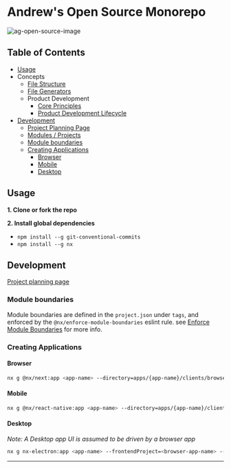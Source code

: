 # Andrew's Open Source Monorepo

![ag-open-source-image](https://github.com/andrewgrewell/open-source/assets/8173965/aa147b6e-5125-4b7d-a82a-aa4b508c7de2)

## Table of Contents
- [Usage](#usage)
- Concepts
  - [File Structure](docs/monorepo/file-structure.md)
  - [File Generators](docs/monorepo/generators.md)
  - Product Development
    - [Core Principles](docs/product-development/core-principles.md)
    - [Product Development Lifecycle](docs/product-development/product-development-lifecycle.md)
- [Development](#development)
  - [Project Planning Page](https://sly-cafe-100.notion.site/AG-Open-Source-151a005fc3844585bebece333a9d385c)
  - [Modules / Projects](#modules--projects)
  - [Module boundaries](#module-boundaries)
  - [Creating Applications](#creating-applications)
    - [Browser](#browser)
    - [Mobile](#mobile)
    - [Desktop](#desktop)

## Usage

**1. Clone or fork the repo**

**2. Install global dependencies**
- `npm install --g git-conventional-commits`
- `npm install --g nx`


## Development
[Project planning page](https://sly-cafe-100.notion.site/AG-Open-Source-151a005fc3844585bebece333a9d385c)

### Module boundaries
Module boundaries are defined in the `project.json` under `tags`, and enforced by the
`@nx/enforce-module-boundaries` eslint rule. see [Enforce Module Boundaries](https://nx.dev/latest/react/plugins/enforce-module-boundaries) for more info.

### Creating Applications

#### Browser
```bash
nx g @nx/next:app <app-name> --directory=apps/{app-name}/clients/browser
```

#### Mobile
```bash
nx g @nx/react-native:app <app-name> --directory=apps/{app-name}/clients/mobile
```

#### Desktop
*Note: A Desktop app UI is assumed to be driven by a browser app*
```bash
nx g nx-electron:app <app-name> --frontendProject=<browser-app-name> --directory=apps/{app-name}/clients/desktop
```

---

